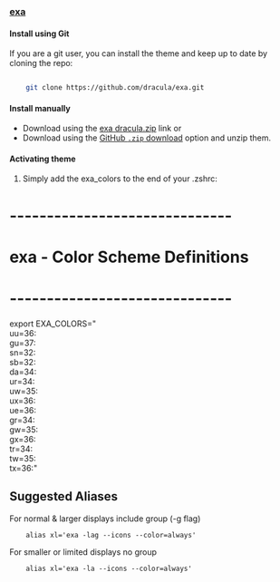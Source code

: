 ### [exa](https://github.com/ogham/exa)

#### Install using Git

If you are a git user, you can install the theme and keep up to date by cloning the repo:

```bash

    git clone https://github.com/dracula/exa.git

```

#### Install manually

- Download using the [exa dracula.zip](https://github.com/urrickhunt/Dracula-universal-for-exa/files/11250829/exa.dracula.zip) link or
- Download using the [GitHub `.zip` download](https://github.com/dracula/exa/archive/refs/heads/main.zip) option and unzip them.

#### Activating theme

1. Simply add the exa_colors to the end of your .zshrc:

# ------------------------------
# exa - Color Scheme Definitions
# ------------------------------
export EXA_COLORS="\
uu=36:\
gu=37:\
sn=32:\
sb=32:\
da=34:\
ur=34:\
uw=35:\
ux=36:\
ue=36:\
gr=34:\
gw=35:\
gx=36:\
tr=34:\
tw=35:\
tx=36:"


## Suggested Aliases

For normal & larger displays include group (-g flag)

        alias xl='exa -lag --icons --color=always'

For smaller or limited displays no group

        alias xl='exa -la --icons --color=always'     


